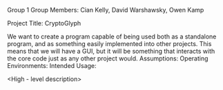 Group 1
Group Members: Cian Kelly, David Warshawsky, Owen Kamp

Project Title: CryptoGlyph

We want to create a program capable of being used both as a standalone program, and as something easily implemented into other projects. This means that we will have a GUI, but it will be something that interacts with the core code just as any other project would.
<Description of Kleopatra to study previous work>
Assumptions:
Operating Environments: 
Intended Usage:

<High - level description>
